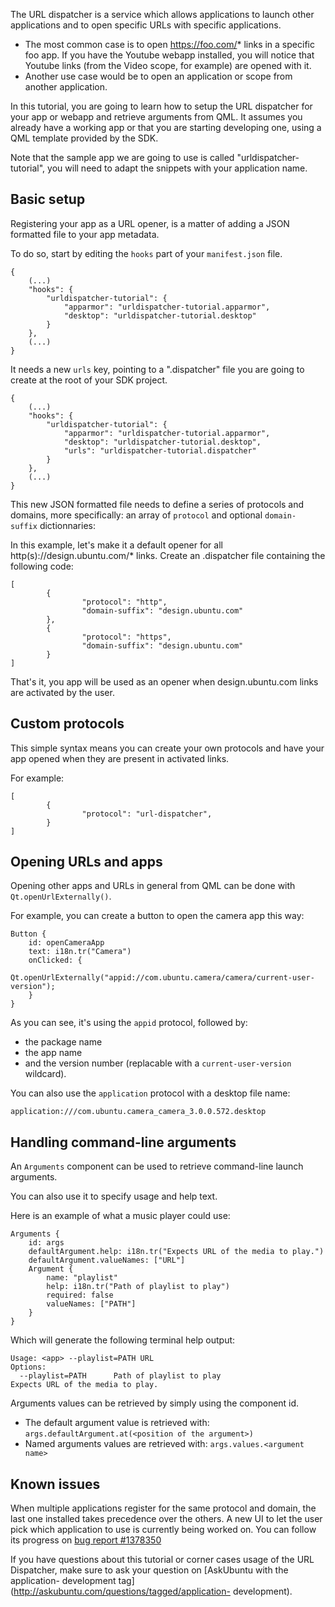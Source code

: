 





The URL dispatcher is a service which allows applications to launch other
applications and to open specific URLs with specific applications.

  * The most common case is to open https://foo.com/* links in a specific foo app. If you have the Youtube webapp installed, you will notice that Youtube links (from the Video scope, for example) are opened with it.
  * Another use case would be to open an application or scope from another application.

In this tutorial, you are going to learn how to setup the URL dispatcher for
your app or webapp and retrieve arguments from QML. It assumes you already
have a working app or that you are starting developing one, using a QML
template provided by the SDK.

Note that the sample app we are going to use is called "urldispatcher-
tutorial", you will need to adapt the snippets with your application name.

## Basic setup

Registering your app as a URL opener, is a matter of adding a JSON formatted
file to your app metadata.

To do so, start by editing the `hooks` part of your `manifest.json` file.

    {
        (...)
        "hooks": {
            "urldispatcher-tutorial": {
                "apparmor": "urldispatcher-tutorial.apparmor",
                "desktop": "urldispatcher-tutorial.desktop"
            }
        },
        (...)
    }

It needs a new `urls` key, pointing to a ".dispatcher" file you are going to
create at the root of your SDK project.

    {
        (...)
        "hooks": {
            "urldispatcher-tutorial": {
                "apparmor": "urldispatcher-tutorial.apparmor",
                "desktop": "urldispatcher-tutorial.desktop",
                "urls": "urldispatcher-tutorial.dispatcher"
            }
        },
        (...)
    }

This new JSON formatted file needs to define a series of protocols and
domains, more specifically: an array of `protocol` and optional `domain-
suffix` dictionnaries:

In this example, let's make it a default opener for all
http(s)://design.ubuntu.com/* links. Create an <appname>.dispatcher file
containing the following code:

    [
            {
                    "protocol": "http",
                    "domain-suffix": "design.ubuntu.com"
            },
            {
                    "protocol": "https",
                    "domain-suffix": "design.ubuntu.com"
            }
    ]

That's it, you app will be used as an opener when design.ubuntu.com links are
activated by the user.

## Custom protocols

This simple syntax means you can create your own protocols and have your app
opened when they are present in activated links.

For example:

    [
            {
                    "protocol": "url-dispatcher",
            }
    ]

## Opening URLs and apps

Opening other apps and URLs in general from QML can be done with
`Qt.openUrlExternally()`.

For example, you can create a button to open the camera app this way:

    Button {
        id: openCameraApp
        text: i18n.tr("Camera")
        onClicked: {
            Qt.openUrlExternally("appid://com.ubuntu.camera/camera/current-user-version");
        }
    }

As you can see, it's using the `appid` protocol, followed by:

  * the package name
  * the app name
  * and the version number (replacable with a `current-user-version` wildcard).

You can also use the `application` protocol with a desktop file name:

`application:///com.ubuntu.camera_camera_3.0.0.572.desktop`

## Handling command-line arguments

An `Arguments` component can be used to retrieve command-line launch
arguments.

You can also use it to specify usage and help text.

Here is an example of what a music player could use:

    Arguments {
        id: args
        defaultArgument.help: i18n.tr("Expects URL of the media to play.")
        defaultArgument.valueNames: ["URL"]
        Argument {
            name: "playlist"
            help: i18n.tr("Path of playlist to play")
            required: false
            valueNames: ["PATH"]
        }
    }

Which will generate the following terminal help output:

    Usage: <app> --playlist=PATH URL
    Options:
      --playlist=PATH      Path of playlist to play
    Expects URL of the media to play.

Arguments values can be retrieved by simply using the component id.

  * The default argument value is retrieved with: `args.defaultArgument.at(<position of the argument>)`
  * Named arguments values are retrieved with: `args.values.<argument name>`

## Known issues

When multiple applications register for the same protocol and domain, the last
one installed takes precedence over the others. A new UI to let the user pick
which application to use is currently being worked on. You can follow its
progress on [bug report #1378350](https://pad.lv/1378350)

If you have questions about this tutorial or corner cases usage of the URL
Dispatcher, make sure to ask your question on [AskUbuntu with the application-
development tag](http://askubuntu.com/questions/tagged/application-
development).





